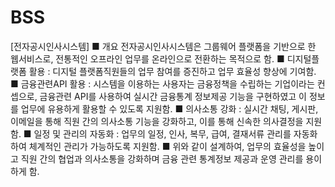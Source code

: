 # BSS
[전자공시인사시스템]
■ 개요
   전자공시인사시스템은 그룹웨어 플랫폼을 기반으로 한 웹서비스로, 전통적인 오프라인 업무를 온라인으로 전환하는 목적으로 함.
■ 디지털플랫폼 활용
  : 디지털 플랫폼직원들의 업무 참여를 증진하고 업무 효율성 향상에 기여함.
■ 금융관련API 활용
  : 시스템을 이용하는 사용자는 금융정책을 수립하는 기업이라는 컨셉으로, 금융관련 API를 사용하여 실시간 금융통계 정보제공 기능을 구현하였고 이 정보를 업무에 유용하게 활용할 수 있도록 지원함.
■ 의사소통 강화
  : 실시간 채팅, 게시판, 이메일을 통해 직원 간의 의사소통 기능을 강화하고, 이를 통해 신속한 의사결정을 지원함.
■ 일정 및 관리의 자동화 
  : 업무의 일정, 인사, 복무, 급여, 결재서류 관리를 자동화하여 체계적인 관리가 가능하도록 지원함.
■ 위와 같이 설계하여, 업무의 효율성을 높이고 직원 간의 협업과 의사소통을 강화하며 금융 관련 통계정보 제공과 운영 관리를 용이하게 함.
